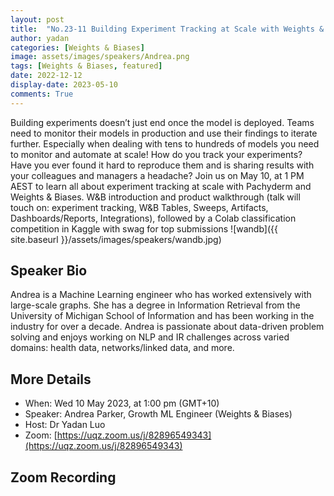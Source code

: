 ```yaml
---
layout: post
title:  "No.23-11 Building Experiment Tracking at Scale with Weights & Biases"
author: yadan
categories: [Weights & Biases]
image: assets/images/speakers/Andrea.png
tags: [Weights & Biases, featured]
date: 2022-12-12
display-date: 2023-05-10
comments: True
---
```


Building experiments doesn’t just end once the model is deployed. Teams need to monitor their models in production and use their findings to iterate further. Especially when dealing with tens to hundreds of models you need to monitor and automate at scale! How do you track your experiments? Have you ever found it hard to reproduce them and is sharing results with your colleagues and managers a headache?
Join us on May 10, at 1 PM AEST to learn all about experiment tracking at scale with Pachyderm and Weights & Biases. W&B introduction and product walkthrough (talk will touch on: experiment tracking, W&B Tables, Sweeps,  Artifacts, Dashboards/Reports, Integrations), followed by a Colab classification competition in Kaggle with swag for top submissions 
![wandb]({{ site.baseurl }}/assets/images/speakers/wandb.jpg)


## Speaker Bio
Andrea is a Machine Learning engineer who has worked extensively with large-scale graphs. She has a degree in Information Retrieval from the University of Michigan School of Information and has been working in the industry for over a decade. Andrea is passionate about data-driven problem solving and enjoys working on NLP and IR challenges across varied domains: health data, networks/linked data, and more.

## More Details
+ When: Wed 10 May 2023, at 1:00 pm (GMT+10)
+ Speaker: Andrea Parker, Growth ML Engineer (Weights & Biases)
+ Host: Dr Yadan Luo
+ Zoom: [https://uqz.zoom.us/j/82896549343](https://uqz.zoom.us/j/82896549343)




## Zoom Recording
